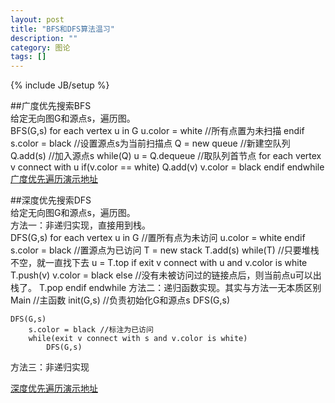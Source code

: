 ```yaml
---
layout: post
title: "BFS和DFS算法温习"
description: ""
category: 图论
tags: []
---
```

{% include JB/setup %}

##广度优先搜索BFS  
给定无向图G和源点s，遍历图。  
	BFS(G,s)
	for each vertex u in G
		u.color = white  //所有点置为未扫描
	endif
	s.color = black  //设置源点s为当前扫描点
	Q = new queue   //新建空队列
	Q.add(s)	  //加入源点s
	while(Q)
		u = Q.dequeue  //取队列首节点
		for each vertex v connect with u
			if(v.color == white)
				Q.add(v)
				v.color = black
		endif
	endwhile
[广度优先遍历演示地址](http://sjjg.js.zwu.edu.cn/SFXX/sf1/gdyxbl.html)  

##深度优先搜索DFS  
给定无向图G和源点s，遍历图。  
方法一：非递归实现，直接用到栈。  
	DFS(G,s)
		for each vertex u in G  //置所有点为未访问
			u.color = white
		endif
		s.color = black   //置源点为已访问
		T = new stack
		T.add(s)
		while(T)  //只要堆栈不空，就一直找下去
			u = T.top
			if exit v connect with u and v.color is white
				T.push(v)
				v.color = black
			else  //没有未被访问过的链接点后，则当前点u可以出栈了。
				T.pop
			endif
		endwhile
方法二：递归函数实现。其实与方法一无本质区别  
	Main	//主函数
		init(G,s)	//负责初始化G和源点s
		DFS(G,s)
	
	DFS(G,s)
		s.color = black	//标注为已访问
		while(exit v connect with s and v.color is white)
			DFS(G,s)

方法三：非递归实现  

[深度优先遍历演示地址](http://sjjg.js.zwu.edu.cn/SFXX/sf1/sdyxbl.html)  

